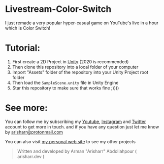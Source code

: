 # Livestream-Color-Switch
I just remade a very popular hyper-casual game on YouTube's live in a hour which is Color Switch!

# Tutorial:
1. First create a 2D Project in [Unity](https://unity3d.com/get-unity/download) (2020 is recommended)
2. Then clone this repository into a local folder of your computer
3. Import "Assets" folder of the repository into your Unity Project root folder
4. Then load the `SampleScene.unity` file in Unity Engine
5. Star this repository to make sure that works fine ;))))

# See more:
You can follow me by subscribing my [Youtube](https://www.youtube.com/channel/UCNpCjGwE2uHvM4Zuo0Dg0eg), [Instagram](https://instagram.com/darkarisharr) and [Twitter](https://twitter.com/darkarisharr) account to get more in touch. and if you have any question just let me know by [arisharr@protonmail.com](mailto:arisharr@protonmail.com)


You can also visit [my personal web site](https://arisharr.dev) to see my other projects 


> Written and developed by Arman "Arisharr" Abdollahpour ( arisharr.dev )
